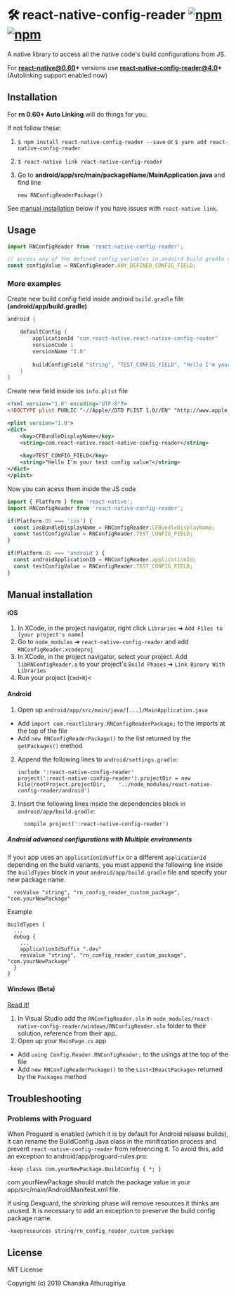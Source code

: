 # 🛠 react-native-config-reader [![npm](https://img.shields.io/npm/v/react-native-config-reader.svg)](https://npmjs.com/package/react-native-config-reader)  [![npm](https://img.shields.io/npm/dm/react-native-config-reader.svg)](https://npmjs.com/package/react-native-config-reader)

A native library to access all the native code's build configurations from JS.


For **react-native@0.60+** versions use **react-native-config-reader@4.0+**
(Autolinking support enabled now)


## Installation

For **rn 0.60+ Auto Linking** will do things for you.

If not follow these: 

1. `$ npm install react-native-config-reader --save` or  `$ yarn add react-native-config-reader`

2. `$ react-native link react-native-config-reader`

3. Go to **android/app/src/main/packageName/MainApplication.java** and find line

   `new RNConfigReaderPackage()`

See [manual installation](#manual-installation) below if you have issues with `react-native link`.

## Usage
```javascript
import RNConfigReader from 'react-native-config-reader';

// access any of the defined config variables in andoird build gradle or ios info.plist
const configValue = RNConfigReader.ANY_DEFINED_CONFIG_FIELD;


```

### More examples

Create new build config field inside android `build.gradle` file **(android/app/build.gradle)**

```gradle
android {

    defaultConfig {
        applicationId "com.react-native.react-native-config-reader"
        versionCode 1
        versionName "1.0"
        
        buildConfigField "String", "TEST_CONFIG_FIELD", "Hello I'm your test config value"
    }
}

```
Create new field inside ios `info.plist` file

```xml
<?xml version="1.0" encoding="UTF-8"?>
<!DOCTYPE plist PUBLIC "-//Apple//DTD PLIST 1.0//EN" "http://www.apple.com/DTDs/PropertyList-1.0.dtd">

<plist version="1.0"> 
<dict>
  	<key>CFBundleDisplayName</key>
	<string>com.react-native.react-native-config-reader</string>
  
	<key>TEST_CONFIG_FIELD</key>
	<string>"Hello I'm your test config value"</string>
</dict>
</plist>


```

Now you can acess them inside the JS code

```javascript
import { Platform } from 'react-native';
import RNConfigReader from 'react-native-config-reader';

if(Platform.OS === 'ios') {
  const iosBundleDisplayName = RNConfigReader.CFBundleDisplayName;
  const testConfigValue = RNConfigReader.TEST_CONFIG_FIELD;
}

if(Platform.OS === 'android') {
  const androidApplicationID = RNConfigReader.applicationId;
  const testConfigValue = RNConfigReader.TEST_CONFIG_FIELD;
}


```

## Manual installation


#### iOS

1. In XCode, in the project navigator, right click `Libraries` ➜ `Add Files to [your project's name]`
2. Go to `node_modules` ➜ `react-native-config-reader` and add `RNConfigReader.xcodeproj`
3. In XCode, in the project navigator, select your project. Add `libRNConfigReader.a` to your project's `Build Phases` ➜ `Link Binary With Libraries`
4. Run your project (`Cmd+R`)<

#### Android

1. Open up `android/app/src/main/java/[...]/MainApplication.java`
  - Add `import com.reactlibrary.RNConfigReaderPackage;` to the imports at the top of the file
  - Add `new RNConfigReaderPackage()` to the list returned by the `getPackages()` method
2. Append the following lines to `android/settings.gradle`:
  	```
  	include ':react-native-config-reader'
  	project(':react-native-config-reader').projectDir = new File(rootProject.projectDir, 	'../node_modules/react-native-config-reader/android')
  	```
3. Insert the following lines inside the dependencies block in `android/app/build.gradle`:
  	```
      compile project(':react-native-config-reader')
  	```

##### Android advanced configurations with Multiple environments

If your app uses an `applicationIdSuffix` or a different `applicationId` depending on the build variants, you must append the following line inside the `buildTypes` block in your `android/app/build.gradle` file and specify your new package name.

```
  resValue "string", "rn_config_reader_custom_package", "com.yourNewPackage"
```

Example

```
buildTypes {
  ...
  debug {
    ...
    applicationIdSuffix ".dev"
    resValue "string", "rn_config_reader_custom_package", "com.yourNewPackage"
  }
}
```

#### Windows (Beta)
[Read it!](https://github.com/ReactWindows/react-native)

1. In Visual Studio add the `RNConfigReader.sln` in `node_modules/react-native-config-reader/windows/RNConfigReader.sln` folder to their solution, reference from their app.
2. Open up your `MainPage.cs` app
  - Add `using Config.Reader.RNConfigReader;` to the usings at the top of the file
  - Add `new RNConfigReaderPackage()` to the `List<IReactPackage>` returned by the `Packages` method

## Troubleshooting

### Problems with Proguard

When Proguard is enabled (which it is by default for Android release builds), it can rename the BuildConfig Java class in the minification process and prevent `react-native-config-reader` from referencing it. To avoid this, add an exception to android/app/proguard-rules.pro:

`-keep class com.yourNewPackage.BuildConfig { *; }`

com.yourNewPackage should match the package value in your app/src/main/AndroidManifest.xml file.

If using Dexguard, the shrinking phase will remove resources it thinks are unused. It is necessary to add an exception to preserve the build config package name.

`-keepresources string/rn_config_reader_custom_package`


## License
MIT License

Copyright (c) 2019 Chanaka Athurugiriya

  
